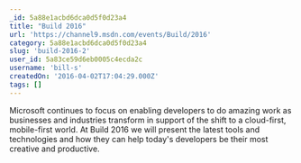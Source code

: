 ```yaml
---
_id: 5a88e1acbd6dca0d5f0d23a4
title: "Build 2016"
url: 'https://channel9.msdn.com/events/Build/2016'
category: 5a88e1acbd6dca0d5f0d23a4
slug: 'build-2016-2'
user_id: 5a83ce59d6eb0005c4ecda2c
username: 'bill-s'
createdOn: '2016-04-02T17:04:29.000Z'
tags: []
---
```


Microsoft continues to focus on enabling developers to do amazing work as businesses and industries transform in support of the shift to a cloud-first, mobile-first world. At Build 2016 we will present the latest tools and technologies and how they can help today's developers be their most creative and productive. 
